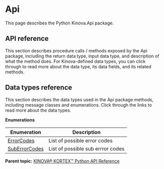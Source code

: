 # Api

This page describes the Python Kinova.Api package.

## API reference

This section describes procedure calls / methods exposed by the Api package, including the return data type, input data type, and description of what the method does. For Kinova-defined data types, you can click through to read more about the data type, its data fields, and its related methods.

## Data types reference

This section describes the data types used in the Api package methods, including message classes and enumerations. Click through the links to read more about the data types.

 **Enumerations** 

|Enumeration|Description|
|-----------|-----------|
|[ErrorCodes](enm_Api_ErrorCodes.md#)|List of possible error codes|
|[SubErrorCodes](enm_Api_SubErrorCodes.md#)|List of possible sub errror codes|

**Parent topic:** [KINOVA® KORTEX™ Python API Reference](../index.md#)

